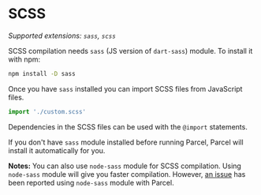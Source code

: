 # SCSS

_Supported extensions: `sass`, `scss`_

SCSS compilation needs `sass` \(JS version of `dart-sass`\) module. To install it with npm:

```bash
npm install -D sass
```

Once you have `sass` installed you can import SCSS files from JavaScript files.

```javascript
import './custom.scss'
```

Dependencies in the SCSS files can be used with the `@import` statements.

If you don't have `sass` module installed before running Parcel, Parcel will install it automatically for you.

**Notes:** You can also use `node-sass` module for SCSS compilation. Using `node-sass` module will give you faster compilation. However, [an issue](https://github.com/parcel-bundler/parcel/issues/1836) has been reported using `node-sass` module with Parcel.

